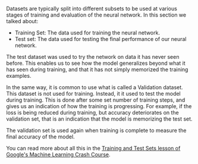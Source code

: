 Datasets are typically split into different subsets to be used at various stages of training and evaluation of the neural network. In this section we talked about:

-   Training Set: The data used for training the neural network.
-   Test set: The data used for testing the final performance of our neural network.

The test dataset was used to try the network on data it has never seen before. This enables us to see how the model generalizes beyond what it has seen during training, and that it has not simply memorized the training examples.

In the same way, it is common to use what is called a Validation dataset. This dataset is not used for training. Instead, it it used to test the model during training. This is done after some set number of training steps, and gives us an indication of how the training is progressing. For example, if the loss is being reduced during training, but accuracy deteriorates on the validation set, that is an indication that the model is memorizing the test set.

The validation set is used again when training is complete to measure the final accuracy of the model.

You can read more about all this in the [Training and Test Sets lesson of Google's Machine Learning Crash Course](https://developers.google.com/machine-learning/crash-course/training-and-test-sets/video-lecture).
